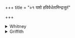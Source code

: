 +++
title = "०१ यशो हविर्वर्धतामिन्द्रजूतं"

+++

<details><summary>Whitney</summary>

### Translation
1. \[As\] glory (*yáśas*) let \[my\] oblation increase, quickened by  
Indra, of thousand-fold might, well-brought, made with power; me,  
proceeding mightily onward unto long sight, \[me\] with my oblation, do  
thou increase unto chiefhood.

### Notes
  
  
  
  
  
  
  
  
Ppp. has, for **b**, *sahasratṛṣṭis sukṛtaṁ sahasvat;* in **c**,  
*jīvase* (which is better) for *cakṣase;* in **d**, it omits *mā*, which  
improves the meter. The comm. has *suvṛtaṁ* in **b**. The "*jagatī*" (11  
+ 12: 12 + 13 = 48) is an irregular one. ⌊Cf. RV. v. 44. 3, where we  
have the intensive of *sṛ* with *anu-pra*.⌋
</details>

<details><summary>Griffith</summary>

Let sacrifice, like fame, thrive sped by Indra, inspired, well- ordered, with a thousand powers. To highest rank raise me who bring oblation, me who move forth to far-extended vision.
</details>
